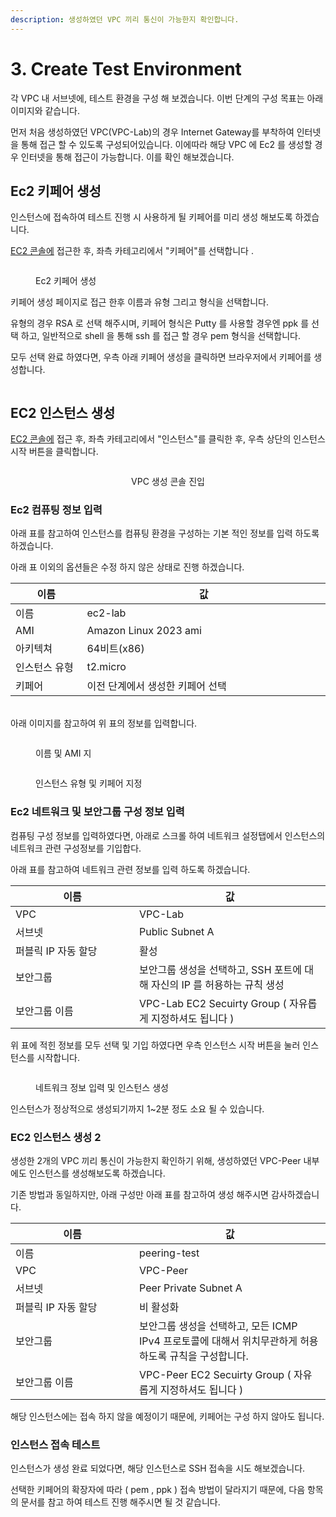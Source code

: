 ```yaml
---
description: 생성하였던 VPC 끼리 통신이 가능한지 확인합니다.
---
```


# 3. Create Test Environment

각 VPC 내 서브넷에, 테스트 환경을 구성 해 보겠습니다. 이번 단계의 구성 목표는 아래 이미지와 같습니다.

먼저 처음 생성하였던 VPC(VPC-Lab)의 경우 Internet Gateway를 부착하여 인터넷을 통해 접근 할 수 있도록 구성되어있습니다. 이에따라 해당 VPC 에 Ec2 를 생성할 경우 인터넷을 통해 접근이 가능합니다. 이를 확인 해보겠습니다.

## Ec2 키페어 생성

인스턴스에 접속하여 테스트 진행 시 사용하게 될 키페어를 미리 생성 해보도록 하겠습니다.

[EC2 콘솔에](https://ap-northeast-2.console.aws.amazon.com/ec2/home?region=ap-northeast-2) 접근한 후, 좌측 카테고리에서 "키페어"를 선택합니다 .

<figure><img src="../../.gitbook/assets/image (3).png" alt=""><figcaption><p>Ec2 키페어 생성</p></figcaption></figure>

키페어 생성 페이지로 접근 한후 이름과 유형 그리고 형식을 선택합니다.

유형의 경우 RSA 로 선택 해주시며, 키페어 형식은 Putty 를 사용할 경우엔 ppk 를 선택 하고, 일반적으로 shell 을 통해 ssh 를 접근 할 경우 pem 형식을 선택합니다.

모두 선택 완료 하였다면, 우측 아래 키페어 생성을 클릭하면 브라우저에서 키페어를 생성합니다.

<figure><img src="../../.gitbook/assets/image (22).png" alt=""><figcaption></figcaption></figure>

## EC2 인스턴스 생성



[EC2 콘솔에](https://ap-northeast-2.console.aws.amazon.com/ec2/home?region=ap-northeast-2) 접근 후,   좌측 카테고리에서 "인스턴스"를 클릭한 후, 우측 상단의 인스턴스 시작 버튼을 클릭합니다.

<div align="center">

<figure><img src="../../.gitbook/assets/image (1) (1) (1) (1).png" alt=""><figcaption><p>VPC 생성 콘솔 진입</p></figcaption></figure>

</div>

### Ec2 컴퓨팅 정보 입력

아래 표를 참고하여 인스턴스를 컴퓨팅 환경을 구성하는 기본 적인 정보를 입력 하도록 하겠습니다.&#x20;

아래 표 이외의 옵션들은 수정 하지 않은 상태로 진행 하겠습니다.

<table><thead><tr><th width="146">이름</th><th width="589">값</th></tr></thead><tbody><tr><td>이름 </td><td>ec2-lab</td></tr><tr><td>AMI </td><td>Amazon Linux 2023 ami</td></tr><tr><td>아키텍쳐</td><td>64비트(x86)</td></tr><tr><td>인스턴스 유형</td><td>t2.micro</td></tr><tr><td>키페어</td><td>이전 단계에서 생성한 키페어 선택</td></tr></tbody></table>

\
아래 이미지를 참고하여 위 표의 정보를 입력합니다.

<div data-full-width="true">

<figure><img src="../../.gitbook/assets/image (1).png" alt=""><figcaption><p>이름 및 AMI 지</p></figcaption></figure>

</div>





<figure><img src="../../.gitbook/assets/image.png" alt=""><figcaption><p>인스턴스 유형 및 키페어 지정</p></figcaption></figure>



### Ec2 네트워크 및 보안그룹 구성 정보 입력

컴퓨팅 구성 정보를 입력하였다면, 아래로 스크롤 하여 네트워크 설정탭에서 인스턴스의 네트워크 관련 구성정보를 기입합다.

아래 표를 참고하여 네트워크 관련 정보를 입력 하도록 하겠습니다.

<table><thead><tr><th width="182">이름</th><th>값</th></tr></thead><tbody><tr><td>VPC </td><td>VPC-Lab</td></tr><tr><td>서브넷</td><td>Public Subnet A</td></tr><tr><td>퍼블릭 IP 자동 할당</td><td>활성</td></tr><tr><td>보안그룹</td><td>보안그룹 생성을 선택하고, SSH 포트에 대해 자신의 IP 를 허용하는 규칙 생성</td></tr><tr><td>보안그룹 이름</td><td>VPC-Lab EC2 Secuirty Group ( 자유롭게 지정하셔도 됩니다 )</td></tr></tbody></table>

위 표에 적힌 정보를 모두 선택 및 기입 하였다면 우측 인스턴스 시작 버튼을 눌러 인스턴스를 시작합니다.

<figure><img src="../../.gitbook/assets/image (2).png" alt=""><figcaption><p>네트워크 정보 입력 및 인스턴스 생성</p></figcaption></figure>

인스턴스가 정상적으로 생성되기까지 1\~2분 정도 소요 될 수 있습니다.



### EC2 인스턴스 생성 2

&#x20;생성한 2개의 VPC 끼리 통신이 가능한지 확인하기 위해, 생성하였던 VPC-Peer 내부에도 인스턴스를 생성해보도록 하겠습니다.&#x20;

기존 방법과 동일하지만, 아래 구성만 아래 표를 참고하여 생성 해주시면 감사하겠습니다.

<table><thead><tr><th width="182">이름</th><th>값</th></tr></thead><tbody><tr><td>이름</td><td>peering-test</td></tr><tr><td>VPC </td><td>VPC-Peer</td></tr><tr><td>서브넷</td><td>Peer Private Subnet A</td></tr><tr><td>퍼블릭 IP 자동 할당</td><td>비 활성화</td></tr><tr><td>보안그룹</td><td>보안그룹 생성을 선택하고, 모든 ICMP IPv4 프로토콜에 대해서 위치무관하게 허용하도록 규칙을 구성합니다.</td></tr><tr><td>보안그룹 이름</td><td>VPC-Peer EC2 Secuirty Group ( 자유롭게 지정하셔도 됩니다 )</td></tr></tbody></table>

해당 인스턴스에는 접속 하지 않을 예정이기 때문에, 키페어는 구성 하지 않아도 됩니다.



### 인스턴스 접속 테스트

인스턴스가 생성 완료 되었다면, 해당 인스턴스로 SSH 접속을 시도 해보겠습니다.

선택한 키페어의 확장자에  따라 ( pem , ppk ) 접속 방법이 달라지기 때문에, 다음 항목의 문서를 참고 하여 테스트 진행 해주시면 될 것 같습니다.
